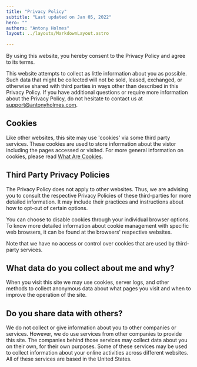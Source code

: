 ```yaml
---
title: "Privacy Policy"
subtitle: "Last updated on Jan 05, 2022"
hero: ""
authors: "Antony Holmes"
layout: ../layouts/MarkdownLayout.astro
 
---
```


By using this website, you hereby consent to the Privacy Policy and agree to its terms.

This website attempts to collect as little information about you as possible. Such data that might be collected will not be sold, leased, exchanged, or otherwise shared with third parties in ways other than described in this Privacy Policy. If you have additional questions or require more information about the Privacy Policy, do not hesitate to contact us at [support@antonyholmes.com](support@antonyholmes.com).

## Cookies

Like other websites, this site may use 'cookies' via some third party services. These cookies are used to store information about the vistor including the pages accessed or visited. For more general information on cookies, please read [What Are Cookies](https://www.cookieconsent.com/what-are-cookies/).

## Third Party Privacy Policies

The Privacy Policy does not apply to other websites. Thus, we are advising you to consult the respective Privacy Policies of these third-parties for more detailed information. It may include their practices and instructions about how to opt-out of certain options.

You can choose to disable cookies through your individual browser options. To know more detailed information about cookie management with specific web browsers, it can be found at the browsers' respective websites.

Note that we have no access or control over cookies that are used by third-party services.

## What data do you collect about me and why?

When you visit this site we may use cookies, server logs, and other methods to collect anonymous data about what pages you visit and when to improve the operation of the site.

## Do you share data with others?

We do not collect or give information about you to other companies or services. However, we do use services from other companies to provide this site. The companies behind those services may collect data about you on their own, for their own purposes. Some of these services may be used to collect information about your online activities across different websites. All of these services are based in the United States.
